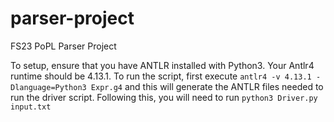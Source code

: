 # parser-project
FS23 PoPL Parser Project


To setup, ensure that you have ANTLR installed with Python3. Your Antlr4 runtime should be 4.13.1. To run the script, first execute ```antlr4 -v 4.13.1 -Dlanguage=Python3 Expr.g4``` and this will generate the ANTLR files needed to run the driver script. Following this, you will need to run ```python3 Driver.py input.txt``` 